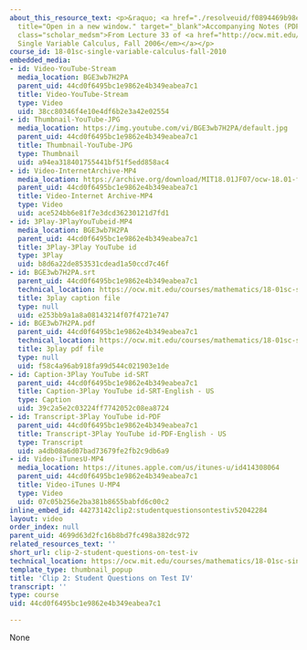 ```yaml
---
about_this_resource_text: <p>&raquo; <a href="./resolveuid/f0894469b98e99a209ff44ebf8d87cfa"
  title="Open in a new window." target="_blank">Accompanying Notes (PDF)</a></p> <p
  class="scholar_medsm">From Lecture 33 of <a href="http://ocw.mit.edu/courses/mathematics/18-01-single-variable-calculus-fall-2006/video-lectures/"><em>18.01
  Single Variable Calculus, Fall 2006</em></a></p>
course_id: 18-01sc-single-variable-calculus-fall-2010
embedded_media:
- id: Video-YouTube-Stream
  media_location: BGE3wb7H2PA
  parent_uid: 44cd0f6495bc1e9862e4b349eabea7c1
  title: Video-YouTube-Stream
  type: Video
  uid: 38cc80346f4e10e4df6b2e3a42e02554
- id: Thumbnail-YouTube-JPG
  media_location: https://img.youtube.com/vi/BGE3wb7H2PA/default.jpg
  parent_uid: 44cd0f6495bc1e9862e4b349eabea7c1
  title: Thumbnail-YouTube-JPG
  type: Thumbnail
  uid: a94ea318401755441bf51f5edd858ac4
- id: Video-InternetArchive-MP4
  media_location: https://archive.org/download/MIT18.01JF07/ocw-18.01-f07-lec33_300k.mp4
  parent_uid: 44cd0f6495bc1e9862e4b349eabea7c1
  title: Video-Internet Archive-MP4
  type: Video
  uid: ace524bb6e81f7e3dcd36230121d7fd1
- id: 3Play-3PlayYouTubeid-MP4
  media_location: BGE3wb7H2PA
  parent_uid: 44cd0f6495bc1e9862e4b349eabea7c1
  title: 3Play-3Play YouTube id
  type: 3Play
  uid: b8d6a22de853531cdead1a50ccd7c46f
- id: BGE3wb7H2PA.srt
  parent_uid: 44cd0f6495bc1e9862e4b349eabea7c1
  technical_location: https://ocw.mit.edu/courses/mathematics/18-01sc-single-variable-calculus-fall-2010/unit-4-techniques-of-integration/exam-4/session-85-review-for-exam-4/clip-2-student-questions-on-test-iv/BGE3wb7H2PA.srt
  title: 3play caption file
  type: null
  uid: e253bb9a1a8a08143214f07f4721e747
- id: BGE3wb7H2PA.pdf
  parent_uid: 44cd0f6495bc1e9862e4b349eabea7c1
  technical_location: https://ocw.mit.edu/courses/mathematics/18-01sc-single-variable-calculus-fall-2010/unit-4-techniques-of-integration/exam-4/session-85-review-for-exam-4/clip-2-student-questions-on-test-iv/BGE3wb7H2PA.pdf
  title: 3play pdf file
  type: null
  uid: f58c4a96ab918fa99d544c021903e1de
- id: Caption-3Play YouTube id-SRT
  parent_uid: 44cd0f6495bc1e9862e4b349eabea7c1
  title: Caption-3Play YouTube id-SRT-English - US
  type: Caption
  uid: 39c2a5e2c03224ff7742052c08ea8724
- id: Transcript-3Play YouTube id-PDF
  parent_uid: 44cd0f6495bc1e9862e4b349eabea7c1
  title: Transcript-3Play YouTube id-PDF-English - US
  type: Transcript
  uid: a4db08a6d07bad73679fe2fb2c9db6a9
- id: Video-iTunesU-MP4
  media_location: https://itunes.apple.com/us/itunes-u/id414308064
  parent_uid: 44cd0f6495bc1e9862e4b349eabea7c1
  title: Video-iTunes U-MP4
  type: Video
  uid: 07c05b256e2ba381b8655babfd6c00c2
inline_embed_id: 44273142clip2:studentquestionsontestiv52042284
layout: video
order_index: null
parent_uid: 4699d63d2fc16b8bd7fc498a382dc972
related_resources_text: ''
short_url: clip-2-student-questions-on-test-iv
technical_location: https://ocw.mit.edu/courses/mathematics/18-01sc-single-variable-calculus-fall-2010/unit-4-techniques-of-integration/exam-4/session-85-review-for-exam-4/clip-2-student-questions-on-test-iv
template_type: thumbnail_popup
title: 'Clip 2: Student Questions on Test IV'
transcript: ''
type: course
uid: 44cd0f6495bc1e9862e4b349eabea7c1

---
```

None